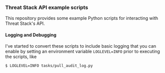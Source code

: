 ### Threat Stack API example scripts

This repository provides some example Python scripts for interacting with Threat Stack's API.

#### Logging and Debugging

I've started to convert these scripts to include basic logging that you can enable by setting an environment variable `LOGLEVEL=INFO` prior to executing the scripts, like
```shell script
$ LOGLEVEL=INFO tasks/pull_audit_log.py
```